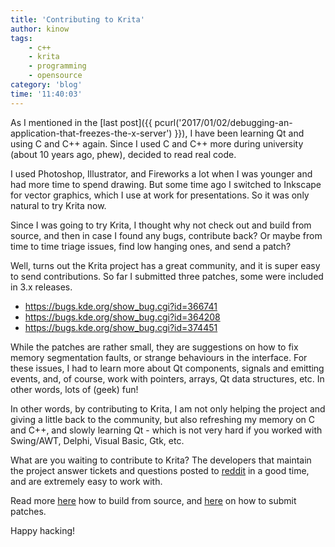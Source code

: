 ```yaml
---
title: 'Contributing to Krita'
author: kinow
tags:
    - c++
    - krita
    - programming
    - opensource
category: 'blog'
time: '11:40:03'
---
```


As I mentioned in the [last post]({{ pcurl('2017/01/02/debugging-an-application-that-freezes-the-x-server') }}), I have been learning Qt and using C and C++ again.
Since I used C and C++ more during university (about 10 years ago, phew), decided
to read real code.

I used Photoshop, Illustrator, and Fireworks a lot when I was younger and had more
time to spend drawing. But some time ago I switched to Inkscape for vector graphics,
which I use at work for presentations. So it was only natural to try Krita now.

Since I was going to try Krita, I thought why not check out and build from source, and then
in case I found any bugs, contribute back? Or maybe from time to time triage issues,
find low hanging ones, and send a patch?

Well, turns out the Krita project has a great community, and it is super easy to send
contributions. So far I submitted three patches, some were included in 3.x releases.

* <a href="https://bugs.kde.org/show_bug.cgi?id=366741">https://bugs.kde.org/show_bug.cgi?id=366741</a>
* <a href="https://bugs.kde.org/show_bug.cgi?id=364208">https://bugs.kde.org/show_bug.cgi?id=364208</a>
* <a href="https://bugs.kde.org/show_bug.cgi?id=374451">https://bugs.kde.org/show_bug.cgi?id=374451</a>

While the patches are rather small, they are suggestions on how to fix memory
segmentation faults, or strange behaviours in the interface. For these issues,
I had to learn more about Qt components, signals and emitting events, and,
of course, work with pointers, arrays, Qt data structures, etc. In other words,
lots of (geek) fun!

In other words, by contributing to Krita, I am not only helping the project
and giving a little back to the community, but also refreshing my memory on
C and C++, and slowly learning Qt - which is not very hard if you worked with
Swing/AWT, Delphi, Visual Basic, Gtk, etc.

What are you waiting to contribute to Krita? The developers that maintain the
project answer tickets and questions posted to [reddit](https://reddit.com/r/krita)
in a good time, and are extremely easy to work with.

Read more [here](http://www.davidrevoy.com/article193/guide-building-krita-on-linux-for-cats) how to build from source, and
[here](https://krita.org/en/get-involved/developers/) on how to submit patches.

Happy hacking!
